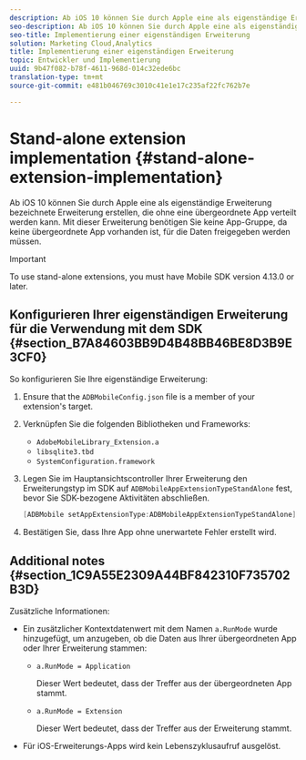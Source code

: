 ```yaml
---
description: Ab iOS 10 können Sie durch Apple eine als eigenständige Erweiterung bezeichnete Erweiterung erstellen, die ohne eine übergeordnete App verteilt werden kann. Mit dieser Erweiterung benötigen Sie keine App-Gruppe, da keine übergeordnete App vorhanden ist, für die Daten freigegeben werden müssen.
seo-description: Ab iOS 10 können Sie durch Apple eine als eigenständige Erweiterung bezeichnete Erweiterung erstellen, die ohne eine übergeordnete App verteilt werden kann. Mit dieser Erweiterung benötigen Sie keine App-Gruppe, da keine übergeordnete App vorhanden ist, für die Daten freigegeben werden müssen.
seo-title: Implementierung einer eigenständigen Erweiterung
solution: Marketing Cloud,Analytics
title: Implementierung einer eigenständigen Erweiterung
topic: Entwickler und Implementierung
uuid: 9b47f082-b78f-4611-968d-014c32ede6bc
translation-type: tm+mt
source-git-commit: e481b046769c3010c41e1e17c235af22fc762b7e

---
```



# Stand-alone extension implementation {#stand-alone-extension-implementation}

Ab iOS 10 können Sie durch Apple eine als eigenständige Erweiterung bezeichnete Erweiterung erstellen, die ohne eine übergeordnete App verteilt werden kann. Mit dieser Erweiterung benötigen Sie keine App-Gruppe, da keine übergeordnete App vorhanden ist, für die Daten freigegeben werden müssen.

>[!IMPORTANT]
>
>To use stand-alone extensions, you must have Mobile SDK version 4.13.0 or later.

## Konfigurieren Ihrer eigenständigen Erweiterung für die Verwendung mit dem SDK {#section_B7A84603BB9D4B48BB46BE8D3B9E3CF0}

So konfigurieren Sie Ihre eigenständige Erweiterung:

1. Ensure that the `ADBMobileConfig.json` file is a member of your extension's target.
1. Verknüpfen Sie die folgenden Bibliotheken und Frameworks:

   * `AdobeMobileLibrary_Extension.a`
   * `libsqlite3.tbd`
   * `SystemConfiguration.framework`

1. Legen Sie im Hauptansichtscontroller Ihrer Erweiterung den Erweiterungstyp im SDK auf `ADBMobileAppExtensionTypeStandAlone` fest, bevor Sie SDK-bezogene Aktivitäten abschließen.

   ```objective-c
   [ADBMobile setAppExtensionType:ADBMobileAppExtensionTypeStandAlone];
   ```

1. Bestätigen Sie, dass Ihre App ohne unerwartete Fehler erstellt wird.

## Additional notes {#section_1C9A55E2309A44BF842310F735702B3D}

Zusätzliche Informationen:

* Ein zusätzlicher Kontextdatenwert mit dem Namen `a.RunMode` wurde hinzugefügt, um anzugeben, ob die Daten aus Ihrer übergeordneten App oder Ihrer Erweiterung stammen:

   * `a.RunMode = Application`

      Dieser Wert bedeutet, dass der Treffer aus der übergeordneten App stammt.
   * `a.RunMode = Extension`

      Dieser Wert bedeutet, dass der Treffer aus der Erweiterung stammt.

* Für iOS-Erweiterungs-Apps wird kein Lebenszyklusaufruf ausgelöst.

